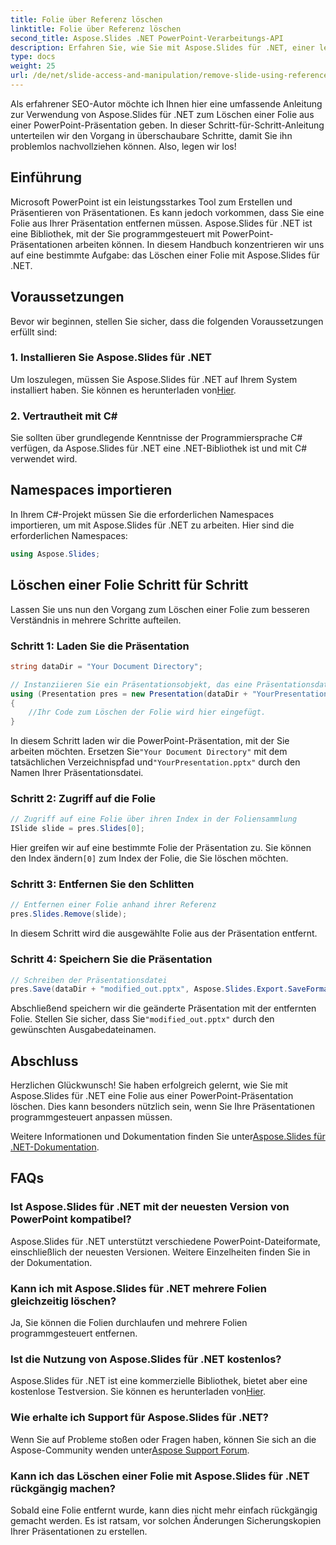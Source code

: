 ```yaml
---
title: Folie über Referenz löschen
linktitle: Folie über Referenz löschen
second_title: Aspose.Slides .NET PowerPoint-Verarbeitungs-API
description: Erfahren Sie, wie Sie mit Aspose.Slides für .NET, einer leistungsstarken Bibliothek für .NET-Entwickler, Folien in PowerPoint-Präsentationen löschen.
type: docs
weight: 25
url: /de/net/slide-access-and-manipulation/remove-slide-using-reference/
---
```


Als erfahrener SEO-Autor möchte ich Ihnen hier eine umfassende Anleitung zur Verwendung von Aspose.Slides für .NET zum Löschen einer Folie aus einer PowerPoint-Präsentation geben. In dieser Schritt-für-Schritt-Anleitung unterteilen wir den Vorgang in überschaubare Schritte, damit Sie ihn problemlos nachvollziehen können. Also, legen wir los!

## Einführung

Microsoft PowerPoint ist ein leistungsstarkes Tool zum Erstellen und Präsentieren von Präsentationen. Es kann jedoch vorkommen, dass Sie eine Folie aus Ihrer Präsentation entfernen müssen. Aspose.Slides für .NET ist eine Bibliothek, mit der Sie programmgesteuert mit PowerPoint-Präsentationen arbeiten können. In diesem Handbuch konzentrieren wir uns auf eine bestimmte Aufgabe: das Löschen einer Folie mit Aspose.Slides für .NET.

## Voraussetzungen

Bevor wir beginnen, stellen Sie sicher, dass die folgenden Voraussetzungen erfüllt sind:

### 1. Installieren Sie Aspose.Slides für .NET

 Um loszulegen, müssen Sie Aspose.Slides für .NET auf Ihrem System installiert haben. Sie können es herunterladen von[Hier](https://releases.aspose.com/slides/net/).

### 2. Vertrautheit mit C#

Sie sollten über grundlegende Kenntnisse der Programmiersprache C# verfügen, da Aspose.Slides für .NET eine .NET-Bibliothek ist und mit C# verwendet wird.

## Namespaces importieren

In Ihrem C#-Projekt müssen Sie die erforderlichen Namespaces importieren, um mit Aspose.Slides für .NET zu arbeiten. Hier sind die erforderlichen Namespaces:

```csharp
using Aspose.Slides;
```

## Löschen einer Folie Schritt für Schritt

Lassen Sie uns nun den Vorgang zum Löschen einer Folie zum besseren Verständnis in mehrere Schritte aufteilen.

### Schritt 1: Laden Sie die Präsentation

```csharp
string dataDir = "Your Document Directory";

// Instanziieren Sie ein Präsentationsobjekt, das eine Präsentationsdatei darstellt
using (Presentation pres = new Presentation(dataDir + "YourPresentation.pptx"))
{
    //Ihr Code zum Löschen der Folie wird hier eingefügt.
}
```

 In diesem Schritt laden wir die PowerPoint-Präsentation, mit der Sie arbeiten möchten. Ersetzen Sie`"Your Document Directory"` mit dem tatsächlichen Verzeichnispfad und`"YourPresentation.pptx"` durch den Namen Ihrer Präsentationsdatei.

### Schritt 2: Zugriff auf die Folie

```csharp
// Zugriff auf eine Folie über ihren Index in der Foliensammlung
ISlide slide = pres.Slides[0];
```

 Hier greifen wir auf eine bestimmte Folie der Präsentation zu. Sie können den Index ändern`[0]` zum Index der Folie, die Sie löschen möchten.

### Schritt 3: Entfernen Sie den Schlitten

```csharp
// Entfernen einer Folie anhand ihrer Referenz
pres.Slides.Remove(slide);
```

In diesem Schritt wird die ausgewählte Folie aus der Präsentation entfernt.

### Schritt 4: Speichern Sie die Präsentation

```csharp
// Schreiben der Präsentationsdatei
pres.Save(dataDir + "modified_out.pptx", Aspose.Slides.Export.SaveFormat.Pptx);
```

 Abschließend speichern wir die geänderte Präsentation mit der entfernten Folie. Stellen Sie sicher, dass Sie`"modified_out.pptx"` durch den gewünschten Ausgabedateinamen.

## Abschluss

Herzlichen Glückwunsch! Sie haben erfolgreich gelernt, wie Sie mit Aspose.Slides für .NET eine Folie aus einer PowerPoint-Präsentation löschen. Dies kann besonders nützlich sein, wenn Sie Ihre Präsentationen programmgesteuert anpassen müssen.

 Weitere Informationen und Dokumentation finden Sie unter[Aspose.Slides für .NET-Dokumentation](https://reference.aspose.com/slides/net/).

## FAQs

### Ist Aspose.Slides für .NET mit der neuesten Version von PowerPoint kompatibel?
Aspose.Slides für .NET unterstützt verschiedene PowerPoint-Dateiformate, einschließlich der neuesten Versionen. Weitere Einzelheiten finden Sie in der Dokumentation.

### Kann ich mit Aspose.Slides für .NET mehrere Folien gleichzeitig löschen?
Ja, Sie können die Folien durchlaufen und mehrere Folien programmgesteuert entfernen.

### Ist die Nutzung von Aspose.Slides für .NET kostenlos?
 Aspose.Slides für .NET ist eine kommerzielle Bibliothek, bietet aber eine kostenlose Testversion. Sie können es herunterladen von[Hier](https://releases.aspose.com/).

### Wie erhalte ich Support für Aspose.Slides für .NET?
 Wenn Sie auf Probleme stoßen oder Fragen haben, können Sie sich an die Aspose-Community wenden unter[Aspose Support Forum](https://forum.aspose.com/).

### Kann ich das Löschen einer Folie mit Aspose.Slides für .NET rückgängig machen?
Sobald eine Folie entfernt wurde, kann dies nicht mehr einfach rückgängig gemacht werden. Es ist ratsam, vor solchen Änderungen Sicherungskopien Ihrer Präsentationen zu erstellen.